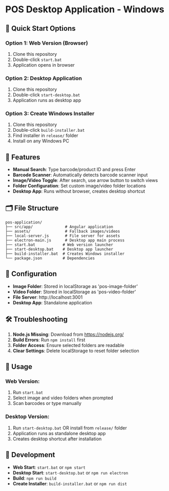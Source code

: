 # POS Desktop Application - Windows

## 🚀 Quick Start Options

### Option 1: Web Version (Browser)
1. Clone this repository
2. Double-click `start.bat`
3. Application opens in browser

### Option 2: Desktop Application
1. Clone this repository
2. Double-click `start-desktop.bat`
3. Application runs as desktop app

### Option 3: Create Windows Installer
1. Clone this repository
2. Double-click `build-installer.bat`
3. Find installer in `release/` folder
4. Install on any Windows PC

## 📱 Features

- **Manual Search**: Type barcode/product ID and press Enter
- **Barcode Scanner**: Automatically detects barcode scanner input
- **Image/Video Toggle**: After search, use arrow button to switch views
- **Folder Configuration**: Set custom image/video folder locations
- **Desktop App**: Runs without browser, creates desktop shortcut

## 🗂️ File Structure

```
pos-application/
├── src/app/              # Angular application
├── assets/               # Fallback images/videos
├── local-server.js       # File server for assets
├── electron-main.js      # Desktop app main process
├── start.bat            # Web version launcher
├── start-desktop.bat    # Desktop app launcher
├── build-installer.bat  # Creates Windows installer
└── package.json         # Dependencies
```

## 🔧 Configuration

- **Image Folder**: Stored in localStorage as 'pos-image-folder'
- **Video Folder**: Stored in localStorage as 'pos-video-folder'
- **File Server**: http://localhost:3001
- **Desktop App**: Standalone application

## 🛠️ Troubleshooting

1. **Node.js Missing**: Download from https://nodejs.org/
2. **Build Errors**: Run `npm install` first
3. **Folder Access**: Ensure selected folders are readable
4. **Clear Settings**: Delete localStorage to reset folder selection

## 🎯 Usage

### Web Version:
1. Run `start.bat`
2. Select image and video folders when prompted
3. Scan barcodes or type manually

### Desktop Version:
1. Run `start-desktop.bat` OR install from `release/` folder
2. Application runs as standalone desktop app
3. Creates desktop shortcut after installation

## 🔄 Development

- **Web Start**: `start.bat` or `npm start`
- **Desktop Start**: `start-desktop.bat` or `npm run electron`
- **Build**: `npm run build`
- **Create Installer**: `build-installer.bat` or `npm run dist`